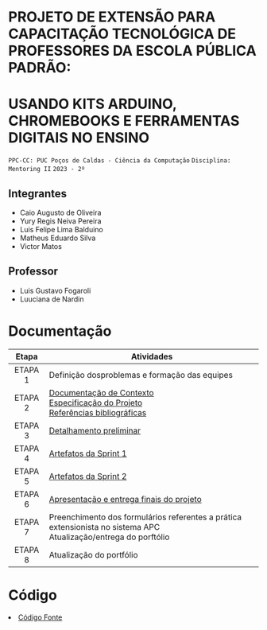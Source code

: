 # PROJETO DE EXTENSÃO PARA CAPACITAÇÃO TECNOLÓGICA DE PROFESSORES DA ESCOLA PÚBLICA PADRÃO:

# USANDO KITS ARDUINO, CHROMEBOOKS E FERRAMENTAS DIGITAIS NO ENSINO

`PPC-CC: PUC Poços de Caldas - Ciência da Computação`
`Disciplina: Mentoring II`
`2023 - 2º`

## Integrantes

- Caio Augusto de Oliveira
- Yury Regis Neiva Pereira
- Luis Felipe Lima Balduino
- Matheus Eduardo Silva
- Victor Matos

## Professor

- Luis Gustavo Fogaroli
- Luuciana de Nardin

# Documentação

| Etapa   |  Atividades |
|  :----:   | ----------- |
| ETAPA 1 | Definição dosproblemas e formação das equipes |
| ETAPA 2 | <a href="src/docs/context.md"> Documentação de Contexto</a> <br> <a href="src/docs/specification.md"> Especificação do Projeto</a> <br> <a href="docs/7-Referências.md"> Referências bibliográficas</a> |
| ETAPA 3 | <a href="docs/3-Detalhamento preliminar.md"> Detalhamento preliminar </a> |
| ETAPA 4 | <a href="docs/4-Sprint 1.md"> Artefatos da Sprint 1</a> |
| ETAPA 5 | <a href="docs/5-Sprint 2.md"> Artefatos da Sprint 2</a> |
| ETAPA 6 | <a href="docs/6-Apresentação do Projeto.md"> Apresentação e entrega finais do projeto</a> |
| ETAPA 7 | Preenchimento dos formulários referentes a prática extensionista no sistema APC <br> Atualização/entrega do porftólio| 
| ETAPA 8 | Atualização do portfólio

# Código

<li><a href="src/README.md"> Código Fonte</a></li>

